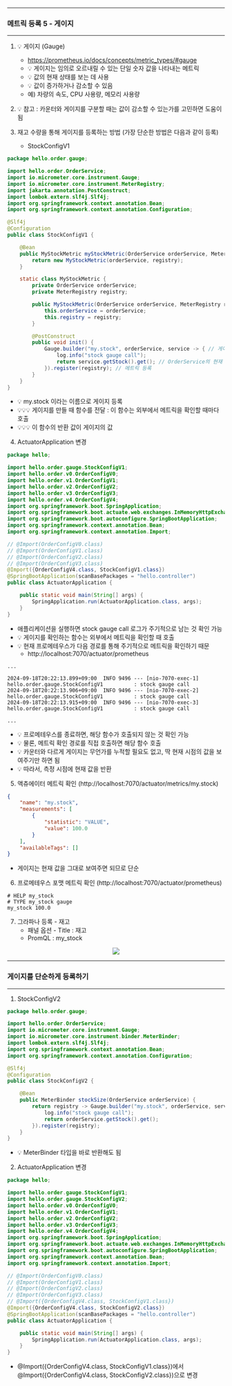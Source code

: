 -----
### 메트릭 등록 5 - 게이지
-----
1. 💡 게이지 (Gauge)
   - https://prometheus.io/docs/concepts/metric_types/#gauge
   - 💡 게이지는 임의로 오르내릴 수 있는 단일 숫자 값을 나타내는 메트릭
   - 💡 값의 현재 상태를 보는 데 사용
   - 💡 값이 증가하거나 감소할 수 있음
   - 예) 차량의 속도, CPU 사용량, 메모리 사용량

2. 💡 참고 : 카운터와 게이지를 구분할 때는 값이 감소할 수 있는가를 고민하면 도움이 됨
3. 재고 수량을 통해 게이지를 등록하는 방법 (가장 단순한 방법은 다음과 같이 등록)
   - StockConfigV1
```java
package hello.order.gauge;

import hello.order.OrderService;
import io.micrometer.core.instrument.Gauge;
import io.micrometer.core.instrument.MeterRegistry;
import jakarta.annotation.PostConstruct;
import lombok.extern.slf4j.Slf4j;
import org.springframework.context.annotation.Bean;
import org.springframework.context.annotation.Configuration;

@Slf4j
@Configuration
public class StockConfigV1 {

    @Bean
    public MyStockMetric myStockMetric(OrderService orderService, MeterRegistry registry) {
        return new MyStockMetric(orderService, registry);
    }

    static class MyStockMetric {
        private OrderService orderService;
        private MeterRegistry registry;

        public MyStockMetric(OrderService orderService, MeterRegistry registry) {
            this.orderService = orderService;
            this.registry = registry;
        }

        @PostConstruct
        public void init() {
            Gauge.builder("my.stock", orderService, service -> { // 게이지 생성 (orderService 파라미터 -> Lambda 이용)
                log.info("stock gauge call");
                return service.getStock().get(); // OrderService의 현재 Stock 값을 꺼내서 반환
            }).register(registry); // 메트릭 등록
        }
    }
}
```
  - 💡 my.stock 이라는 이름으로 게이지 등록
  - 💡💡💡 게이지를 만들 때 함수를 전달 : 이 함수는 외부에서 메트릭을 확인할 때마다 호출
  - 💡💡💡 이 함수의 반환 값이 게이지의 값

4. ActuatorApplication 변경
```java
package hello;

import hello.order.gauge.StockConfigV1;
import hello.order.v0.OrderConfigV0;
import hello.order.v1.OrderConfigV1;
import hello.order.v2.OrderConfigV2;
import hello.order.v3.OrderConfigV3;
import hello.order.v4.OrderConfigV4;
import org.springframework.boot.SpringApplication;
import org.springframework.boot.actuate.web.exchanges.InMemoryHttpExchangeRepository;
import org.springframework.boot.autoconfigure.SpringBootApplication;
import org.springframework.context.annotation.Bean;
import org.springframework.context.annotation.Import;

// @Import(OrderConfigV0.class)
// @Import(OrderConfigV1.class)
// @Import(OrderConfigV2.class)
// @Import(OrderConfigV3.class)
@Import({OrderConfigV4.class, StockConfigV1.class})
@SpringBootApplication(scanBasePackages = "hello.controller")
public class ActuatorApplication {

    public static void main(String[] args) {
        SpringApplication.run(ActuatorApplication.class, args);
    }
}
```
  - 애플리케이션을 실행하면 stock gauge call 로그가 주기적으로 남는 것 확인 가능
  - 💡 게이지를 확인하는 함수는 외부에서 메트릭을 확인할 때 호출
  - 💡 현재 프로메테우스가 다음 경로를 통해 주기적으로 메트릭을 확인하기 때문
    + http://localhost:7070/actuator/prometheus
```
...

2024-09-18T20:22:13.899+09:00  INFO 9496 --- [nio-7070-exec-1] hello.order.gauge.StockConfigV1          : stock gauge call
2024-09-18T20:22:13.906+09:00  INFO 9496 --- [nio-7070-exec-2] hello.order.gauge.StockConfigV1          : stock gauge call
2024-09-18T20:22:13.915+09:00  INFO 9496 --- [nio-7070-exec-3] hello.order.gauge.StockConfigV1          : stock gauge call

...
```
  - 💡 프로메테우스를 종료하면, 해당 함수가 호출되지 않는 것 확인 가능
  - 💡 물론, 메트릭 확인 경로를 직접 호출하면 해당 함수 호출
  - 💡 카운터와 다르게 게이지는 무언가를 누적할 필요도 없고, 딱 현재 시점의 값을 보여주기만 하면 됨
  - 💡 따라서, 측정 시점에 현재 값을 반환

5. 액츄에이터 메트릭 확인 (http://localhost:7070/actuator/metrics/my.stock)
```json
{
    "name": "my.stock",
    "measurements": [
        {
            "statistic": "VALUE",
            "value": 100.0
        }
    ],
    "availableTags": []
}
```
  - 게이지는 현재 값을 그대로 보여주면 되므로 단순

6. 프로메테우스 포맷 메트릭 확인 (http://localhost:7070/actuator/prometheus)
```
# HELP my_stock  
# TYPE my_stock gauge
my_stock 100.0
```

7. 그라파나 등록 - 재고
   - 패널 옵션 - Title : 재고
   - PromQL : my_stock
<div align="center">
<img src="https://github.com/user-attachments/assets/7941f7cb-81fd-469b-9afb-9241bb8e32ad">
</div>

-----
### 게이지를 단순하게 등록하기
-----
1. StockConfigV2
```java
package hello.order.gauge;

import hello.order.OrderService;
import io.micrometer.core.instrument.Gauge;
import io.micrometer.core.instrument.binder.MeterBinder;
import lombok.extern.slf4j.Slf4j;
import org.springframework.context.annotation.Bean;
import org.springframework.context.annotation.Configuration;

@Slf4j
@Configuration
public class StockConfigV2 {

    @Bean
    public MeterBinder stockSize(OrderService orderService) {
        return registry -> Gauge.builder("my.stock", orderService, service -> {
            log.info("stock gauge call");
            return orderService.getStock().get();
        }).register(registry);
    }
}
```
  - 💡 MeterBinder 타입을 바로 반환해도 됨

2. ActuatorApplication 변경
```java
package hello;

import hello.order.gauge.StockConfigV1;
import hello.order.gauge.StockConfigV2;
import hello.order.v0.OrderConfigV0;
import hello.order.v1.OrderConfigV1;
import hello.order.v2.OrderConfigV2;
import hello.order.v3.OrderConfigV3;
import hello.order.v4.OrderConfigV4;
import org.springframework.boot.SpringApplication;
import org.springframework.boot.actuate.web.exchanges.InMemoryHttpExchangeRepository;
import org.springframework.boot.autoconfigure.SpringBootApplication;
import org.springframework.context.annotation.Bean;
import org.springframework.context.annotation.Import;

// @Import(OrderConfigV0.class)
// @Import(OrderConfigV1.class)
// @Import(OrderConfigV2.class)
// @Import(OrderConfigV3.class)
// @Import({OrderConfigV4.class, StockConfigV1.class})
@Import({OrderConfigV4.class, StockConfigV2.class})
@SpringBootApplication(scanBasePackages = "hello.controller")
public class ActuatorApplication {

    public static void main(String[] args) {
        SpringApplication.run(ActuatorApplication.class, args);
    }
}
```
  - @Import({OrderConfigV4.class, StockConfigV1.class})에서 @Import({OrderConfigV4.class, StockConfigV2.class})으로 변경
